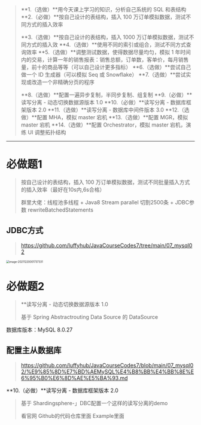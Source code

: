 > **1.（选做）**用今天课上学习的知识，分析自己系统的 SQL 和表结构
> **2.（必做）**按自己设计的表结构，插入 100 万订单模拟数据，测试不同方式的插入效率
>
> **3.（选做）**按自己设计的表结构，插入 1000 万订单模拟数据，测试不同方式的插入效
> **4.（选做）**使用不同的索引或组合，测试不同方式查询效率
> **5.（选做）**调整测试数据，使得数据尽量均匀，模拟 1 年时间内的交易，计算一年的销售报表：销售总额，订单数，客单价，每月销售量，前十的商品等等（可以自己设计更多指标）
> **6.（选做）**尝试自己做一个 ID 生成器（可以模拟 Seq 或 Snowflake）
> **7.（选做）**尝试实现或改造一个非精确分页的程序
>
> **8.（选做）**配置一遍异步复制，半同步复制、组复制
> **9.（必做）**读写分离 - 动态切换数据源版本 1.0
> **10.（必做）**读写分离 - 数据库框架版本 2.0
> **11.（选做）**读写分离 - 数据库中间件版本 3.0
> **12.（选做）**配置 MHA，模拟 master 宕机
> **13.（选做）**配置 MGR，模拟 master 宕机
> **14.（选做）**配置 Orchestrator，模拟 master 宕机，演练 UI 调整拓扑结构

---

# 必做题1

> 按自己设计的表结构，插入 100 万订单模拟数据，测试不同批量插入方式的插入效率（最好在10s内,6s合格）
>
> 群里大佬：线程池多线程 + Java8 Stream parallel 切割2500条 + JDBC参数 rewriteBatchedStatements

## JDBC方式

> https://github.com/luffyhub/JavaCourseCodes7/tree/main/07_mysql02

<img src="https://vuffy.oss-cn-shenzhen.aliyuncs.com/img/image-20211220001737331.png" alt="image-20211220001737331" style="zoom:50%;" />

# 必做题2

> **读写分离 - 动态切换数据源版本 1.0
>
> 基于 Spring Abstractrouting Data Source 的 DataSource

数据库版本：MySQL 8.0.27

## 配置主从数据库

> https://github.com/luffyhub/JavaCourseCodes7/blob/main/07_mysql02/%E9%85%8D%E7%BD%AEMySQL%E4%B8%BB%E4%BB%8E%E6%95%B0%E6%8D%AE%E5%BA%93.md



**10.（必做）**读写分离 - 数据库框架版本 2.0

> 基于 Shardingsphere-」DBC配置一个这样的读写分离的demo
>
> 看官网 Github的代码仓库里面 Example里面

